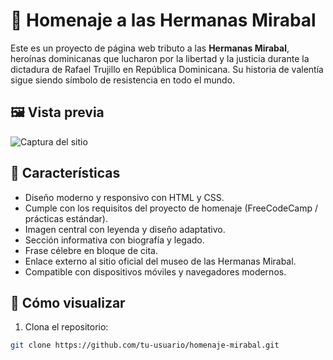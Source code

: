 # 🌺 Homenaje a las Hermanas Mirabal

Este es un proyecto de página web tributo a las **Hermanas Mirabal**, heroínas dominicanas que lucharon por la libertad y la justicia durante la dictadura de Rafael Trujillo en República Dominicana. Su historia de valentía sigue siendo símbolo de resistencia en todo el mundo.

## 🖼️ Vista previa

![Captura del sitio](https://www.clarin.com/2019/11/07/5TDYEVuG_1256x620__1.jpg)

## 📌 Características

- Diseño moderno y responsivo con HTML y CSS.
- Cumple con los requisitos del proyecto de homenaje (FreeCodeCamp / prácticas estándar).
- Imagen central con leyenda y diseño adaptativo.
- Sección informativa con biografía y legado.
- Frase célebre en bloque de cita.
- Enlace externo al sitio oficial del museo de las Hermanas Mirabal.
- Compatible con dispositivos móviles y navegadores modernos.

## 🚀 Cómo visualizar

1. Clona el repositorio:

```bash
git clone https://github.com/tu-usuario/homenaje-mirabal.git

